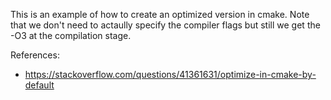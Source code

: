 This is an example of how to create an optimized version in cmake.
Note that we don't need to actaully specify the compiler flags
but still we get the -O3 at the compilation stage.

References:
- https://stackoverflow.com/questions/41361631/optimize-in-cmake-by-default
